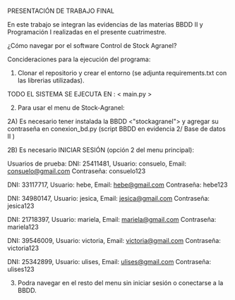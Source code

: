 PRESENTACIÓN DE TRABAJO FINAL


En este trabajo se integran las evidencias de las materias BBDD II y Programación I realizadas en el presente cuatrimestre.

¿Cómo navegar por el software Control de Stock Agranel?

Concideraciones para la ejecución del programa: 

1) Clonar el repositorio y crear el entorno (se adjunta requirements.txt con las librerias utilizadas).

TODO EL SISTEMA SE EJECUTA EN :    < main.py >

2) Para usar el menu de Stock-Agranel: 

2A) Es necesario tener instalada la BBDD <"stockagranel"> y agregar su contraseña en conexion_bd.py (script BBDD en evidencia 2/ Base de datos II )

2B) Es necesario INICIAR SESIÓN (opción 2 del menu principal): 

Usuarios de prueba:
DNI: 25411481, Usuario: consuelo, Email: consuelo@gmail.com
Contraseña: consuelo123

DNI: 33117717, Usuario: hebe, Email: hebe@gmail.com 
Contraseña: hebe123

DNI: 34980147, Usuario: jesica, Email: jesica@gmail.com
Contraseña: jesica123

DNI: 21718397, Usuario: mariela, Email: mariela@gmail.com
Contraseña: mariela123

DNI: 39546009, Usuario: victoria, Email: victoria@gmail.com
Contraseña: victoria123

DNI: 25342899, Usuario: ulises, Email: ulises@gmail.com
Contraseña: ulises123


3) Podra navegar en el resto del menu sin iniciar sesión o conectarse a la BBDD.






